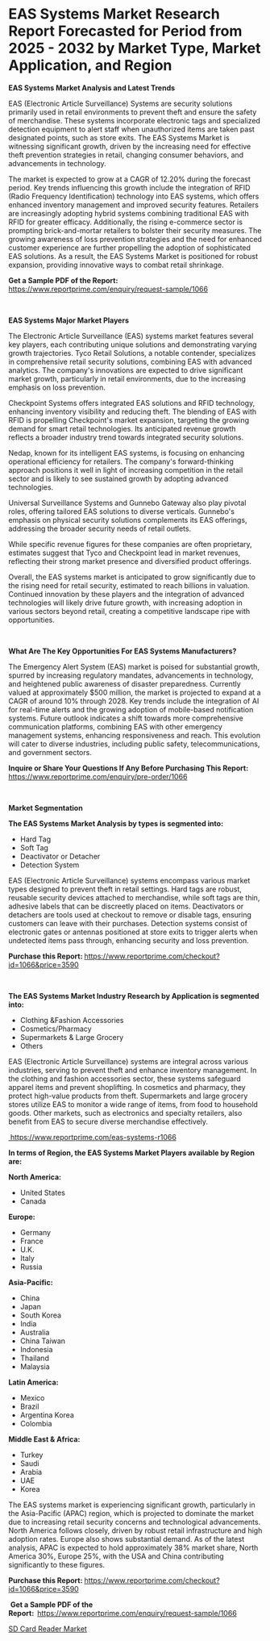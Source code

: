 <p><h1>EAS Systems Market Research Report Forecasted for Period from 2025 -  2032 by Market Type, Market Application, and Region</h1></p><p><strong>EAS Systems Market Analysis and Latest Trends</strong></p>
<p><p>EAS (Electronic Article Surveillance) Systems are security solutions primarily used in retail environments to prevent theft and ensure the safety of merchandise. These systems incorporate electronic tags and specialized detection equipment to alert staff when unauthorized items are taken past designated points, such as store exits. The EAS Systems Market is witnessing significant growth, driven by the increasing need for effective theft prevention strategies in retail, changing consumer behaviors, and advancements in technology.</p><p>The market is expected to grow at a CAGR of 12.20% during the forecast period. Key trends influencing this growth include the integration of RFID (Radio Frequency Identification) technology into EAS systems, which offers enhanced inventory management and improved security features. Retailers are increasingly adopting hybrid systems combining traditional EAS with RFID for greater efficacy. Additionally, the rising e-commerce sector is prompting brick-and-mortar retailers to bolster their security measures. The growing awareness of loss prevention strategies and the need for enhanced customer experience are further propelling the adoption of sophisticated EAS solutions. As a result, the EAS Systems Market is positioned for robust expansion, providing innovative ways to combat retail shrinkage.</p></p>
<p><strong>Get a Sample PDF of the Report:&nbsp;</strong> <a href="https://www.reportprime.com/enquiry/request-sample/1066?utm_campaign=3495&utm_medium=2&utm_source=Github&utm_content=ia&utm_term=18032025&utm_id=eas-systems">https://www.reportprime.com/enquiry/request-sample/1066</a></p>
<p>&nbsp;</p>
<p><strong>EAS Systems Major Market Players</strong></p>
<p><p>The Electronic Article Surveillance (EAS) systems market features several key players, each contributing unique solutions and demonstrating varying growth trajectories. Tyco Retail Solutions, a notable contender, specializes in comprehensive retail security solutions, combining EAS with advanced analytics. The company's innovations are expected to drive significant market growth, particularly in retail environments, due to the increasing emphasis on loss prevention.</p><p>Checkpoint Systems offers integrated EAS solutions and RFID technology, enhancing inventory visibility and reducing theft. The blending of EAS with RFID is propelling Checkpoint's market expansion, targeting the growing demand for smart retail technologies. Its anticipated revenue growth reflects a broader industry trend towards integrated security solutions.</p><p>Nedap, known for its intelligent EAS systems, is focusing on enhancing operational efficiency for retailers. The company's forward-thinking approach positions it well in light of increasing competition in the retail sector and is likely to see sustained growth by adopting advanced technologies.</p><p>Universal Surveillance Systems and Gunnebo Gateway also play pivotal roles, offering tailored EAS solutions to diverse verticals. Gunnebo's emphasis on physical security solutions complements its EAS offerings, addressing the broader security needs of retail outlets.</p><p>While specific revenue figures for these companies are often proprietary, estimates suggest that Tyco and Checkpoint lead in market revenues, reflecting their strong market presence and diversified product offerings.</p><p>Overall, the EAS systems market is anticipated to grow significantly due to the rising need for retail security, estimated to reach billions in valuation. Continued innovation by these players and the integration of advanced technologies will likely drive future growth, with increasing adoption in various sectors beyond retail, creating a competitive landscape ripe with opportunities.</p></p>
<p>&nbsp;</p>
<p><strong>What Are The Key Opportunities For EAS Systems Manufacturers?</strong></p>
<p><p>The Emergency Alert System (EAS) market is poised for substantial growth, spurred by increasing regulatory mandates, advancements in technology, and heightened public awareness of disaster preparedness. Currently valued at approximately $500 million, the market is projected to expand at a CAGR of around 10% through 2028. Key trends include the integration of AI for real-time alerts and the growing adoption of mobile-based notification systems. Future outlook indicates a shift towards more comprehensive communication platforms, combining EAS with other emergency management systems, enhancing responsiveness and reach. This evolution will cater to diverse industries, including public safety, telecommunications, and government sectors.</p></p>
<p><strong>Inquire or Share Your Questions If Any Before Purchasing This Report:</strong> <a href="https://www.reportprime.com/enquiry/pre-order/1066?utm_campaign=3495&utm_medium=2&utm_source=Github&utm_content=ia&utm_term=18032025&utm_id=eas-systems">https://www.reportprime.com/enquiry/pre-order/1066</a></p>
<p>&nbsp;</p>
<p><strong>Market Segmentation</strong></p>
<p><strong>The EAS Systems Market Analysis by types is segmented into:</strong></p>
<p><ul><li>Hard Tag</li><li>Soft Tag</li><li>Deactivator or Detacher</li><li>Detection System</li></ul></p>
<p><p>EAS (Electronic Article Surveillance) systems encompass various market types designed to prevent theft in retail settings. Hard tags are robust, reusable security devices attached to merchandise, while soft tags are thin, adhesive labels that can be discreetly placed on items. Deactivators or detachers are tools used at checkout to remove or disable tags, ensuring customers can leave with their purchases. Detection systems consist of electronic gates or antennas positioned at store exits to trigger alerts when undetected items pass through, enhancing security and loss prevention.</p></p>
<p><strong>Purchase this Report:&nbsp;</strong><a href="https://www.reportprime.com/checkout?id=1066&price=3590&utm_campaign=3495&utm_medium=2&utm_source=Github&utm_content=ia&utm_term=18032025&utm_id=eas-systems">https://www.reportprime.com/checkout?id=1066&price=3590</a></p>
<p>&nbsp;</p>
<p><strong>The EAS Systems Market Industry Research by Application is segmented into:</strong></p>
<p><ul><li>Clothing &Fashion Accessories</li><li>Cosmetics/Pharmacy</li><li>Supermarkets & Large Grocery</li><li>Others</li></ul></p>
<p><p>EAS (Electronic Article Surveillance) systems are integral across various industries, serving to prevent theft and enhance inventory management. In the clothing and fashion accessories sector, these systems safeguard apparel items and prevent shoplifting. In cosmetics and pharmacy, they protect high-value products from theft. Supermarkets and large grocery stores utilize EAS to monitor a wide range of items, from food to household goods. Other markets, such as electronics and specialty retailers, also benefit from EAS to secure diverse merchandise effectively.</p></p>
<p><a href="https://www.reportprime.com/eas-systems-r1066?utm_campaign=3495&utm_medium=2&utm_source=Github&utm_content=ia&utm_term=18032025&utm_id=eas-systems">&nbsp;https://www.reportprime.com/eas-systems-r1066</a></p>
<p><strong>In terms of Region, the EAS Systems Market Players available by Region are:</strong></p>
<p>
    <p> <strong> North America: </strong>
        <ul>
            <li>United States</li>
            <li>Canada</li>
        </ul>
        </p> 
    <p> <strong> Europe: </strong>
        <ul>
            <li>Germany</li>
            <li>France</li>
            <li>U.K.</li>
            <li>Italy</li>
            <li>Russia</li>
        </ul>
        </p> 
    <p> <strong> Asia-Pacific: </strong>
        <ul>
            <li>China</li>
            <li>Japan</li>
            <li>South Korea</li>
            <li>India</li>
            <li>Australia</li>
            <li>China Taiwan</li>
            <li>Indonesia</li>
            <li>Thailand</li>
            <li>Malaysia</li>
        </ul>
        </p> 
    <p> <strong> Latin America: </strong>
        <ul>
            <li>Mexico</li>
            <li>Brazil</li>
            <li>Argentina Korea</li>
            <li>Colombia</li>
        </ul>
        </p> 
    <p> <strong> Middle East & Africa: </strong>
        <ul>
            <li>Turkey</li>
            <li>Saudi</li>
            <li>Arabia</li>
            <li>UAE</li>
            <li>Korea</li>
        </ul>
    </p>
    </p>
<p><p>The EAS systems market is experiencing significant growth, particularly in the Asia-Pacific (APAC) region, which is projected to dominate the market due to increasing retail security concerns and technological advancements. North America follows closely, driven by robust retail infrastructure and high adoption rates. Europe also shows substantial demand. As of the latest analysis, APAC is expected to hold approximately 38% market share, North America 30%, Europe 25%, with the USA and China contributing significantly to these figures.</p></p>
<p><strong>Purchase this Report: </strong><a href="https://www.reportprime.com/checkout?id=1066&price=3590&utm_campaign=3495&utm_medium=2&utm_source=Github&utm_content=ia&utm_term=18032025&utm_id=eas-systems">https://www.reportprime.com/checkout?id=1066&price=3590</a></p>
<p>&nbsp;<strong>Get a Sample PDF of the Report:&nbsp;&nbsp;</strong><a href="https://www.reportprime.com/enquiry/request-sample/1066?utm_campaign=3495&utm_medium=2&utm_source=Github&utm_content=ia&utm_term=18032025&utm_id=eas-systems">https://www.reportprime.com/enquiry/request-sample/1066</a></p>
<p><strong></strong></p>
<p><p><a href="https://github.com/ancsyanagha/Market-Research-Report-List-1/blob/main/sd-card-reader-market.md?utm_campaign=3495&utm_medium=2&utm_source=Github&utm_content=ia&utm_term=18032025&utm_id=eas-systems">SD Card Reader Market</a></p></p>